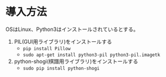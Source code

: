 
# 導入方法
OSはLinux、Python3はインストールされているとする。

1. PIL(GUI用ライブラリ)をインストールする
    + `pip install Pillow`
    + `sudo apt-get install python3-pil python3-pil.imagetk`
2. python-shogi(棋譜用ライブラリ)をインストールする
    + `sudo pip install python-shogi`
